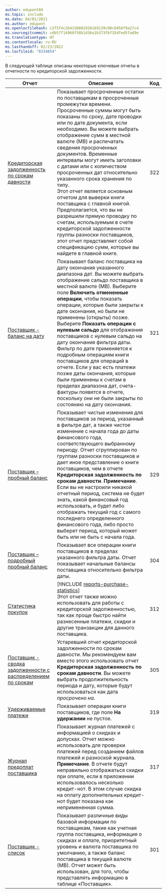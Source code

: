 ```yaml
---
author: edupont04
ms.topic: include
ms.date: 04/01/2021
ms.author: edupont
ms.openlocfilehash: c2f5f4c264150802920169139c90c0456f9a27c4
ms.sourcegitcommit: cdb57f14960f58b1d36a1b373fbf35dfed5fad9e
ms.translationtype: HT
ms.contentlocale: ru-RU
ms.lasthandoff: 02/23/2022
ms.locfileid: "8334854"
---
```

В следующей таблице описаны некоторые ключевые отчеты в отчетности по кредиторской задолженности.

| Отчет | Описание | Код | 
|--|--|--|
| [Кредиторская задолженность по срокам давности](https://businesscentral.dynamics.com?report=322) |Показывает просроченные остатки по поставщикам в просроченные промежутки времени. Просроченные суммы могут быть показаны по сроку, дате проводки или по дате документа, если необходимо. Вы можете выбрать отображение сумм в местной валюте (МВ) и распечатать сведения просроченных документов. Временные интервалы могут иметь заголовки с датами или с количеством просроченных дат относительно указанного срока хранения по типу.<br>Этот отчет является основным отчетом для выверки книги поставщика с главной книгой. Предполагается, что вы не разрешили прямую проводку по счетам, используемым в счете кредиторской задолженности группы разноски поставщиков, этот отчет представляет собой спецификацию сумм, которые вы найдете в главной книге.| 322|
| [Поставщик - баланс на дату](https://businesscentral.dynamics.com?report=321) | Показывает баланс поставщика на дату окончания указанного диапазона дат. Вы можете выбрать отображение сальдо поставщика в местной валюте (МВ). Выберите поле **Включить отмененные операции**, чтобы показать операции, которые были закрыты к дате окончания, но были не применены (открыты) позже. Выберите **Показать операции с нулевым сальдо** для отображения поставщиков с нулевым сальдо на дату окончания фильтра даты. Фильтр по дате применяется к подробным операциям книги поставщиков для операций в отчете. Если у вас есть платежи позже даты окончания, которые были применены к счетам в пределах диапазона дат, счета-фактуры появятся в отчете, поскольку они не были закрыты по состоянию на дату окончания. | 321 |
| [Поставщик – пробный баланс](https://businesscentral.dynamics.com?report=329) | Показывает чистые изменения для поставщиков за период, указанный в фильтре дат, а также чистое изменение с начала года до даты финансового года, соответствующего выбранному периоду. Отчет сгруппирован по группам разноски поставщиков и дает иное представление о книге поставщиков, чем в отчете **Кредиторская задолженность по срокам давности**. **Примечание**. Если вы не настроили никакой отчетный период, система не будет знать, какой финансовый год использовать, и будет либо отображать текущий год с самого последнего определенного финансового года, либо просто выберет период, который может быть или не быть с начала года.|329 | 
| [Поставщик – подробный пробный баланс](https://businesscentral.dynamics.com?report=304) | Показывает все операции книги поставщиков в пределах указанного фильтра даты. Отчет показывает начальные балансы поставщика относительно фильтра даты. | 304 | 
| [Статистика покупок](https://businesscentral.dynamics.com?report=312) |[!INCLUDE [reports-purchase-statistics](reports-purchase-statistics.md)]<br>Этот отчет также можно использовать для работы с кредиторской задолженностью, так как проще быстро найти разнесенные платежи, скидки и другие транзакции для данного поставщика.| 312 |
| [Поставщик - сводка задолженности с распределением по срокам](https://businesscentral.dynamics.com?report=305)| Устаревший отчет кредиторской задолженности по срокам давности. Мы рекомендуем вам вместо этого использовать отчет **Кредиторская задолженность по срокам давности**. Вы можете выбрать продолжительность периода и дату, которые будут использоваться как дата *просрочено на*.|305| 
| [Удерживаемые платежи](https://businesscentral.dynamics.com?report=319)| Показывает операции книги поставщиков, где поле **На удержании** не пустое.| 319 |
| [Журнал предоплат поставщика](https://businesscentral.dynamics.com?report=317)|Показывает журнал платежей с информацией о скидках и допусках. Отчет можно использовать для проверки платежей перед созданием файлов платежей и разноской журнала. **Примечание**. В отчете будут неправильно отображаться скидки при оплате, если в приложении использовалось несколько кредит-нот. В этом случае скидка на оплату дополнительных кредит-нот будет показана как непримененная сумма.| 317 |
| [Поставщик - список](https://businesscentral.dynamics.com?report=301)|Показывает различные виды базовой информации по поставщикам, такие как учетная группа поставщика, информация о скидках и оплате, приоритетный уровень и валюта поставщика по умолчанию, а также баланс поставщика в текущей валюте (МВ). Отчет может быть использован, для того, чтобы представлять информацию в таблице «Поставщик».|301|
